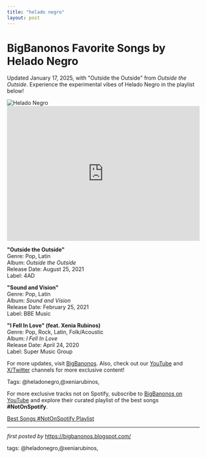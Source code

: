 ```yaml
---
title: "helado negro"
layout: post
---
```

<!-- Title of the Post -->
<h1 >BigBanonos Favorite Songs by Helado Negro</h1> <!-- Introductory Text -->
<p >Updated January 17, 2025, with "Outside the Outside" from <em>Outside the Outside</em>. Experience the experimental vibes of Helado Negro in the playlist below!</p> <!-- Featured Image -->
<div > <img src="https://i.scdn.co/image/ab6761610000e5eba6f4081acb306509f7253686" alt="Helado Negro" />
</div> <!-- Spotify Embed -->
<div > <iframe src="https://open.spotify.com/embed/playlist/6xQ2oToNX8V4nQWlVTNV2v?utm_source=generator" width="100%" height="352" frameborder="0" allowfullscreen="" allow="autoplay; clipboard-write; encrypted-media; fullscreen; picture-in-picture" loading="lazy"></iframe>
</div> <!-- Song Information -->
<div > <p><strong>"Outside the Outside"</strong><br> Genre: Pop, Latin<br> Album: <em>Outside the Outside</em><br> Release Date: August 25, 2021<br> Label: 4AD</p> <p><strong>"Sound and Vision"</strong><br> Genre: Pop, Latin<br> Album: <em>Sound and Vision</em><br> Release Date: February 25, 2021<br> Label: BBE Music</p> <p><strong>"I Fell In Love" (feat. Xenia Rubinos)</strong><br> Genre: Pop, Rock, Latin, Folk/Acoustic<br> Album: <em>I Fell In Love</em><br> Release Date: April 24, 2020<br> Label: Super Music Group</p>
</div> <!-- Footer Links -->
<div > <p>For more updates, visit <a href="https://bigbanonos.blogspot.com/" target="_blank">BigBanonos</a>. Also, check out our <a href="https://www.youtube.com/@BigBanonos" target="_blank">YouTube</a> and <a href="https://x.com/bigbanonos" target="_blank">X/Twitter</a> channels for more exclusive content!</p>
</div> <!-- Tags -->
<p >Tags: @heladonegro,@xeniarubinos,</p>


<!--Subscribe and Playlist Links-->
<div>
    <p>For more exclusive tracks not on Spotify, subscribe to <a href="https://www.youtube.com/@BigBanonos" target="_blank">BigBanonos on YouTube</a> and explore their curated playlist of the best songs <strong>#NotOnSpotify</strong>.</p>
    <p><a href="https://www.youtube.com/playlist?list=PLtuNtuTatqI0kFahUCbtbfenC_ET5O_tr" target="_blank">Best Songs #NotOnSpotify Playlist<br /></a></p></div>

<hr />

<p><em>first posted by</em> <a href="https://bigbanonos.blogspot.com/" rel="noopener" target="_new">https://bigbanonos.blogspot.com/</a></p>

<p>tags: @heladonegro,@xeniarubinos,</p>
